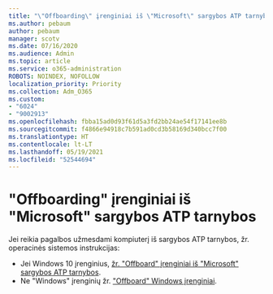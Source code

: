 ```yaml
---
title: "\"Offboarding\" įrenginiai iš \"Microsoft\" sargybos ATP tarnybos"
ms.author: pebaum
author: pebaum
manager: scotv
ms.date: 07/16/2020
ms.audience: Admin
ms.topic: article
ms.service: o365-administration
ROBOTS: NOINDEX, NOFOLLOW
localization_priority: Priority
ms.collection: Adm_O365
ms.custom:
- "6024"
- "9002913"
ms.openlocfilehash: fbba15ad0d93f61d5a3fd2bb24ae54f17141ee8b
ms.sourcegitcommit: f4866e94918c7b591ad0cd3b58169d340bcc7f00
ms.translationtype: HT
ms.contentlocale: lt-LT
ms.lasthandoff: 05/19/2021
ms.locfileid: "52544694"
---
```

# <a name="offboarding-machines-from-the-microsoft-defender-atp-service"></a>"Offboarding" įrenginiai iš "Microsoft" sargybos ATP tarnybos

Jei reikia pagalbos užmesdami kompiuterį iš sargybos ATP tarnybos, žr. operacinės sistemos instrukcijas:  

- Jei Windows 10 įrenginius, [žr. "Offboard" įrenginiai iš "Microsoft" sargybos ATP tarnybos](/windows/security/threat-protection/microsoft-defender-atp/offboard-machines#offboard-windows-10-devices).
- Ne "Windows" įrenginių žr. ["Offboard" Windows įrenginiai](/windows/security/threat-protection/microsoft-defender-atp/configure-endpoints-non-windows#offboard-non-windows-devices).